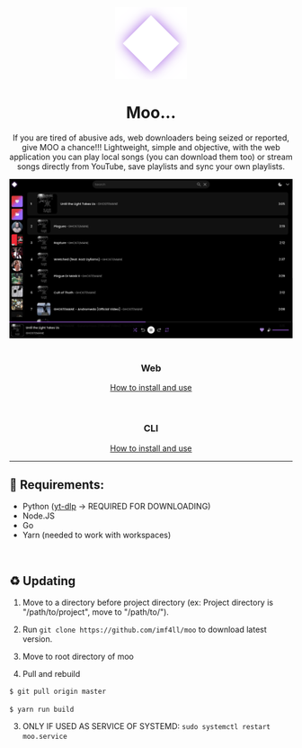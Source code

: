 <div align="center">
  <img src="./icon.png" width="128" />
  
  <h1>Moo...</h1>
</div>

<p align="center">
If you are tired of abusive ads, web downloaders being seized or reported, give MOO a chance!!! Lightweight, simple and objective, with the web application you can play local songs (you can download them too) or stream songs directly from YouTube, save playlists and sync your own playlists.
</p>

<div align="center">
    <img src="./web/assets/showcase.png" width="800" />
</div>

<br />

<div align="center">
  <h3>Web</h3>

  <a href="https://github.com/imf4ll/moo/tree/master/web">How to install and use</a>
</div>

<br />

<div align="center">
  <h3>CLI</h3>
  
  <a href="https://github.com/imf4ll/moo/tree/master/cli">How to install and use</a>
</div>

<hr />

## 📜 Requirements:
- Python (<a href="https://github.com/yt-dlp/yt-dlp">yt-dlp</a> -> REQUIRED FOR DOWNLOADING) 
- Node.JS
- Go
- Yarn (needed to work with workspaces)

<br />

<a id="updating"></a>
## ♻️ Updating

1. Move to a directory before project directory (ex: Project directory is "/path/to/project", move to "/path/to/").
2. Run `git clone https://github.com/imf4ll/moo` to download latest version.

1. Move to root directory of moo
2. Pull and rebuild
```
$ git pull origin master

$ yarn run build
```

3. ONLY IF USED AS SERVICE OF SYSTEMD: `sudo systemctl restart moo.service`
